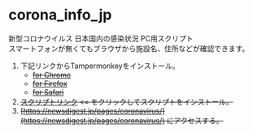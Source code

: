 # corona_info_jp
  
新型コロナウイルス 日本国内の感染状況 PC用スクリプト  
スマートフォンが無くてもブラウザから施設名、住所などが確認できます。  

1. 下記リンクからTampermonkeyをインストール。
    - ~~[for Chrome](https://chrome.google.com/webstore/detail/tampermonkey/dhdgffkkebhmkfjojejmpbldmpobfkfo)~~
    - ~~[for Firefox](https://addons.mozilla.org/ja/firefox/addon/tampermonkey/)~~
    - ~~[for Safari](https://www.tampermonkey.net/?browser=safari)~~
1. ~~[スクリプトリンク](https://github.com/hamada2029/corona_info_jp/raw/master/newsdigest_in_disguise.user.js) <= をクリックしてスクリプトをインストール。~~
1. ~~[https://newsdigest.jp/pages/coronavirus/](https://newsdigest.jp/pages/coronavirus/) にアクセスする。~~

